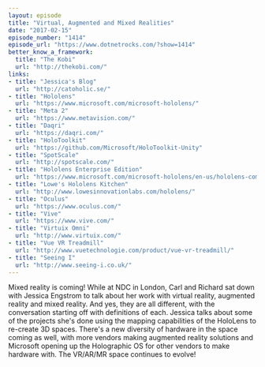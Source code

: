 ```yaml
---
layout: episode
title: "Virtual, Augmented and Mixed Realities"
date: "2017-02-15"
episode_number: "1414"
episode_url: "https://www.dotnetrocks.com/?show=1414"
better_know_a_framework:
  title: "The Kobi"
  url: "http://thekobi.com/"
links:
- title: "Jessica's Blog"
  url: "http://catoholic.se/"
- title: "Hololens"
  url: "https://www.microsoft.com/microsoft-hololens/"
- title: "Meta 2"
  url: "https://www.metavision.com/"
- title: "Daqri"
  url: "https://daqri.com/"
- title: "HoloToolkit"
  url: "https://github.com/Microsoft/HoloToolkit-Unity"
- title: "SpotScale"
  url: "http://spotscale.com/"
- title: "Hololens Enterprise Edition"
  url: "https://www.microsoft.com/microsoft-hololens/en-us/hololens-commercial"
- title: "Lowe's Hololens Kitchen"
  url: "http://www.lowesinnovationlabs.com/hololens/"
- title: "Oculus"
  url: "https://www.oculus.com/"
- title: "Vive"
  url: "https://www.vive.com/"
- title: "Virtuix Omni"
  url: "http://www.virtuix.com/"
- title: "Vue VR Treadmill"
  url: "http://www.vuetechnologie.com/product/vue-vr-treadmill/"
- title: "Seeing I"
  url: "http://www.seeing-i.co.uk/"
---
```


Mixed reality is coming! While at NDC in London, Carl and Richard sat down with Jessica Engstrom to talk about her work with virtual reality, augmented reality and mixed reality. And yes, they are all different, with the conversation starting off with definitions of each. Jessica talks about some of the projects she's done using the mapping capabilities of the HoloLens to re-create 3D spaces. There's a new diversity of hardware in the space coming as well, with more vendors making augmented reality solutions and Microsoft opening up the Holographic OS for other vendors to make hardware with. The VR/AR/MR space continues to evolve!
